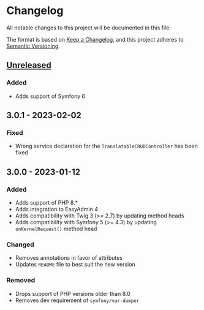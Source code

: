 # Changelog

All notable changes to this project will be documented in this file.

The format is based on [Keep a Changelog](https://keepachangelog.com/en/1.0.0/),
and this project adheres to [Semantic Versioning](https://semver.org/spec/v2.0.0.html).

## [Unreleased]

### Added

- Adds support of Symfony 6

## 3.0.1 - 2023-02-02

### Fixed

- Wrong service declaration for the `TranslatableCRUDController` has been fixed

## 3.0.0 - 2023-01-12

### Added

- Adds support of PHP 8.*
- Adds integration to EasyAdmin 4
- Adds compatibility with Twig 3 (>= 2.7) by updating method heads
- Adds compatibility with Symfony 5 (>= 4.3) by updating `onKernelRequest()` method head

### Changed

- Removes annotations in favor of attributes
- Updates `README` file to best suit the new version

### Removed

- Drops support of PHP versions older than 8.0
- Removes dev requirement of `symfony/var-dumper`

[Unreleased]: https://github.com/umanit/translation-bundle/compare/3.0.1...HEAD

[3.0.1]: https://github.com/umanit/translation-bundle/compare/3.0.0...3.0.1
